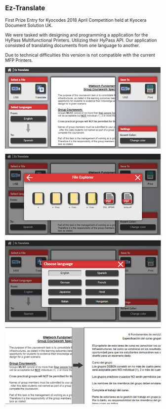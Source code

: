 ## Ez-Translate

First Prize Entry for Kyocodes 2018 April Competition held at Kyocera Document Solution UK.

We were tasked with designing and programming a application for the HyPass Multifunctional Printers. Utilizing their HyPass API.
Our application consisted of translating documents from one language to another.

Due to technical difficulties this version is not compatible with the current MFP Printers.

![MainMenu](Screenshots/MainMenu.PNG)

![FileExplorer](Screenshots/FileExplorer.PNG)

![LanguageSelection](Screenshots/LanguageSelection.PNG)

![Translation](Screenshots/Translation.png)
